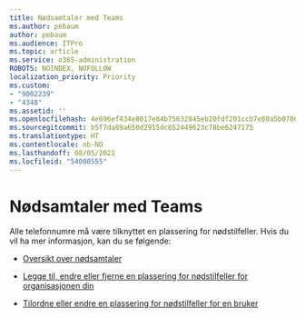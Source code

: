 ```yaml
---
title: Nødsamtaler med Teams
ms.author: pebaum
author: pebaum
ms.audience: ITPro
ms.topic: article
ms.service: o365-administration
ROBOTS: NOINDEX, NOFOLLOW
localization_priority: Priority
ms.custom:
- "9002239"
- "4348"
ms.assetid: ''
ms.openlocfilehash: 4e696ef434e8017e84b75632845eb20fdf201ccb7e80a5b07864b8848b891c69
ms.sourcegitcommit: b5f7da89a650d2915dc652449623c78be6247175
ms.translationtype: HT
ms.contentlocale: nb-NO
ms.lasthandoff: 08/05/2021
ms.locfileid: "54008555"
---
```

# <a name="teams-emergency-calling"></a>Nødsamtaler med Teams

Alle telefonnumre må være tilknyttet en plassering for nødstilfeller. Hvis du vil ha mer informasjon, kan du se følgende:

- [Oversikt over nødsamtaler](https://docs.microsoft.com/MicrosoftTeams/what-are-emergency-locations-addresses-and-call-routing)

- [Legge til, endre eller fjerne en plassering for nødstilfeller for organisasjonen din](https://docs.microsoft.com/MicrosoftTeams/add-change-remove-emergency-location-organization)

- [Tilordne eller endre en plassering for nødstilfeller for en bruker](https://docs.microsoft.com/MicrosoftTeams/assign-change-emergency-location-user)
